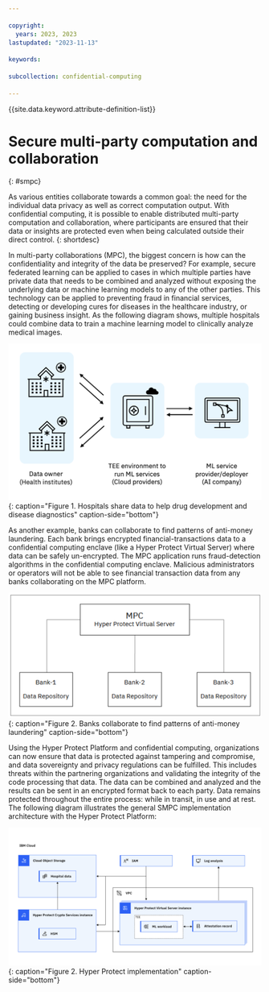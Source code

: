 ```yaml
---

copyright:
  years: 2023, 2023
lastupdated: "2023-11-13"

keywords: 

subcollection: confidential-computing

---
```


{{site.data.keyword.attribute-definition-list}}

# Secure multi-party computation and collaboration
{: #smpc}

As various entities collaborate towards a common goal: the need for the individual data privacy as well as correct computation output. With confidential computing, it is possible to enable distributed multi-party computation and collaboration, where participants are ensured that their data or insights are protected even when being calculated outside their direct control.
{: shortdesc}

In multi-party collaborations (MPC), the biggest concern is how can the confidentiality and integrity of the data be preserved? For example, secure federated learning can be applied to cases in which multiple parties have private data that needs to be combined and analyzed without exposing the underlying data or machine learning models to any of the other parties. This technology can be applied to preventing fraud in financial services, detecting or developing cures for diseases in the healthcare industry, or gaining business insight. As the following diagram shows, multiple hospitals could combine data to train a machine learning model to clinically analyze medical images.

![Secure multi-party computation - healthcare](../images/smpc-hospitals.png){: caption="Figure 1. Hospitals share data to help drug development and disease diagnostics" caption-side="bottom"}

As another example, banks can collaborate to find patterns of anti-money laundering. Each bank brings encrypted financial-transactions data to a confidential computing enclave (like a Hyper Protect Virtual Server) where data can be safely un-encrypted. The MPC application runs fraud-detection algorithms in the confidential computing enclave. Malicious administrators or operators will not be able to see financial transaction data from any banks collaborating on the MPC platform.

![Secure multi-party computation - banks](../images/smpc-banks.png){: caption="Figure 2. Banks collaborate to find patterns of anti-money laundering" caption-side="bottom"}

Using the Hyper Protect Platform and confidential computing, organizations can now ensure that data is protected against tampering and compromise, and data sovereignty and privacy regulations can be fulfilled. This includes threats within the partnering organizations and validating the integrity of the code processing that data.
The data can be combined and analyzed and the results can be sent in an encrypted format back to each party. Data remains protected throughout the entire process: while in transit, in use and at rest. The following diagram illustrates the general SMPC implementation architecture with the Hyper Protect Platform:

![Hyper Protect implementation](../images/smpc-hp.png){: caption="Figure 2. Hyper Protect implementation" caption-side="bottom"}
